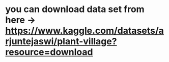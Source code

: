 # you can download data set from here -> https://www.kaggle.com/datasets/arjuntejaswi/plant-village?resource=download